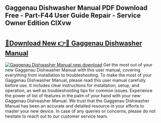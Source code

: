 ## Gaggenau Dishwasher Manual PDF Download Free - Part-F44 User Guide Repair - Service Owner Edition ClXvw

# <h2><a href="http://cf1243.oget.top/?id=Gaggenau+Dishwasher+Manual">🔗Download New 👉🔴 Gaggenau Dishwasher Manual</a></h2>

[![Gaggenau Dishwasher Manual new download](https://i.imgur.com/5g1atiW.png)](http://cf1243.oget.top/?id=Gaggenau+Dishwasher+Manual)
Get the most out of your new Gaggenau Dishwasher Manual with this user manual, covering everything from installation to troubleshooting. To make the most of your Gaggenau Dishwasher Manual, please read this user manual carefully before use. It includes clear instructions for installation, setup, and operation, as well as troubleshooting tips for common issues. Experience the power of list of features in the palm of your hand with your new Gaggenau Dishwasher Manual. We trust that the Gaggenau Dishwasher Manual has been an accurate and detailed resource in your efforts to master your new device. In case of any queries or concerns, please do not hesitate to reach out to our customer service team.
